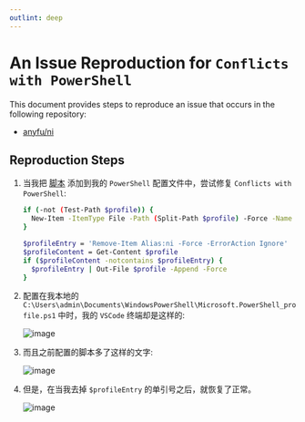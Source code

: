 ```yaml
---
outlint: deep
---
```


# An Issue Reproduction for `Conflicts with PowerShell`

This document provides steps to reproduce an issue that occurs in the following repository:

- [anyfu/ni](https://github.com/antfu/ni.git)

## Reproduction Steps

1. 当我把 [脚本](https://github.com/antfu/ni/blob/main/README.md#conflicts-with-powershell) 添加到我的 `PowerShell` 配置文件中，尝试修复 `Conflicts with PowerShell`:

    ```sh
    if (-not (Test-Path $profile)) {
      New-Item -ItemType File -Path (Split-Path $profile) -Force -Name (Split-Path $profile -Leaf)
    }

    $profileEntry = 'Remove-Item Alias:ni -Force -ErrorAction Ignore'
    $profileContent = Get-Content $profile
    if ($profileContent -notcontains $profileEntry) {
      $profileEntry | Out-File $profile -Append -Force
    }
    ```

2. 配置在我本地的 `C:\Users\admin\Documents\WindowsPowerShell\Microsoft.PowerShell_profile.ps1` 中时，我的 `VSCode` 终端却是这样的:

    ![image](https://user-images.githubusercontent.com/56385216/225846913-c226fc21-0e6f-4420-814b-112cdb933e4f.png)

3. 而且之前配置的脚本多了这样的文字:

    ![image](https://user-images.githubusercontent.com/56385216/225847116-269e983e-8b1b-4c10-9909-ff5e1b9a80e5.png)

4. 但是，在当我去掉 `$profileEntry` 的单引号之后，就恢复了正常。

    ![image](https://user-images.githubusercontent.com/56385216/225847367-8bf74c8f-c8f8-4cde-a299-5924b10cacc9.png)
